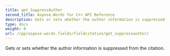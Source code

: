 ```yaml
---
title: get_SuppressAuthor
second_title: Aspose.Words for C++ API Reference
description: Gets or sets whether the author information is suppressed from the citation. 
type: docs
weight: 0
url: /cpp/aspose.words.fields/fieldcitation/get_suppressauthor/
---
```


Gets or sets whether the author information is suppressed from the citation. 

